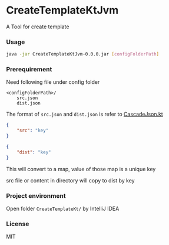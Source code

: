# CreateTemplateKtJvm

A Tool for create template

### Usage

```sh
java -jar CreateTemplateKtJvm-0.0.0.jar [configFolderPath]
```

### Prerequirement

Need following file under config folder

```
<configFolderPath>/
    src.json
    dist.json
```

The format of `src.json` and `dist.json` is refer to [CascadeJson.kt](https://github.com/CWKSC/CascadeJson.kt)

```json
{
    "src": "key"
}
```

```json
{
    "dist": "key"
}
```

This will convert to a map, value of those map is a unique key

src file or content in directory will copy to dist by key

### Project environment

Open folder `CreateTemplateKt/` by IntelliJ IDEA

### License

MIT
